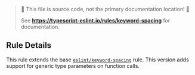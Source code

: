 > 🛑 This file is source code, not the primary documentation location! 🛑
>
> See **https://typescript-eslint.io/rules/keyword-spacing** for documentation.

## Rule Details

This rule extends the base [`eslint/keyword-spacing`](https://eslint.org/docs/rules/keyword-spacing) rule.
This version adds support for generic type parameters on function calls.
